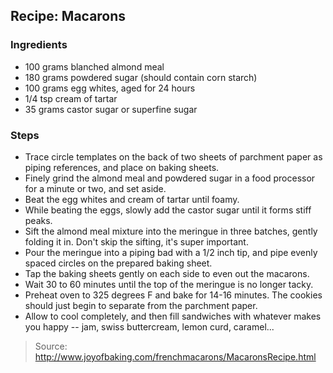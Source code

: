 ## Recipe: Macarons


### Ingredients
 - 100 grams blanched almond meal
 - 180 grams powdered sugar (should contain corn starch)
 - 100 grams egg whites, aged for 24 hours
 - 1/4 tsp cream of tartar
 - 35 grams castor sugar or superfine sugar

### Steps
 - Trace circle templates on the back of two sheets of parchment paper as piping references, and place on baking sheets.
 - Finely grind the almond meal and powdered sugar in a food processor for a minute or two, and set aside.
 - Beat the egg whites and cream of tartar until foamy.
 - While beating the eggs, slowly add the castor sugar until it forms stiff peaks.
 - Sift the almond meal mixture into the meringue in three batches, gently folding it in. Don't skip the sifting, it's super important.
 - Pour the meringue into a piping bad with a 1/2 inch tip, and pipe evenly spaced circles on the prepared baking sheet.
 - Tap the baking sheets gently on each side to even out the macarons.
 - Wait 30 to 60 minutes until the top of the meringue is no longer tacky.
 - Preheat oven to 325 degrees F and bake for 14-16 minutes. The cookies should just begin to separate from the parchment paper.
 - Allow to cool completely, and then fill sandwiches with whatever makes you happy -- jam, swiss buttercream, lemon curd, caramel...

> Source: http://www.joyofbaking.com/frenchmacarons/MacaronsRecipe.html